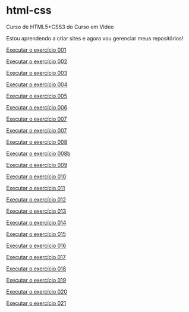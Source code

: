# html-css
 Curso de HTML5+CSS3 do Curso em Video

Estou aprendendo a criar sites e agora vou gerenciar meus repositórios!


<a href='https://gabrielfcl.github.io/html-css/exercicios/ex001/index.html'>Executar o exercício 001</a>

<a href='https://gabrielfcl.github.io/html-css/exercicios/ex002/index.html'>Executar o exercício 002</a>

<a href='https://gabrielfcl.github.io/html-css/exercicios/ex003/index.html'>Executar o exercício 003</a>

<a href='https://gabrielfcl.github.io/html-css/exercicios/ex004/index.html'>Executar o exercício 004</a>

<a href='https://gabrielfcl.github.io/html-css/exercicios/ex005/index.html'>Executar o exercício 005</a>

<a href='https://gabrielfcl.github.io/html-css/exercicios/ex006/index.html'>Executar o exercício 006</a>

<a href='https://gabrielfcl.github.io/html-css/exercicios/ex007/html4'>Executar o exercício 007</a>

<a href='https://gabrielfcl.github.io/html-css/exercicios/ex007/html5'>Executar o exercício 007</a>

<a href='https://gabrielfcl.github.io/html-css/exercicios/ex008/index.html'>Executar o exercício 008</a>

<a href='https://gabrielfcl.github.io/html-css/exercicios/ex008b/index.html'>Executar o exercício 008b</a>

<a href='https://gabrielfcl.github.io/html-css/exercicios/ex009/index.html'>Executar o exercício 009</a>

<a href='https://gabrielfcl.github.io/html-css/exercicios/ex010/index.html'>Executar o exercício 010</a>

<a href='https://gabrielfcl.github.io/html-css/exercicios/ex011/index.html'>Executar o exercício 011</a>

<a href='https://gabrielfcl.github.io/html-css/exercicios/ex012/index.html'>Executar o exercício 012</a>

<a href='https://gabrielfcl.github.io/html-css/exercicios/ex013/index.html'>Executar o exercício 013</a>

<a href='https://gabrielfcl.github.io/html-css/exercicios/ex014/index.html'>Executar o exercício 014</a>

<a href='https://gabrielfcl.github.io/html-css/exercicios/ex015/index.html'>Executar o exercício 015</a>

<a href='https://gabrielfcl.github.io/html-css/exercicios/ex016/cor01'>Executar o exercício 016</a>

<a href='https://gabrielfcl.github.io/html-css/exercicios/ex017/fonte01'>Executar o exercício 017</a>

<a href='https://gabrielfcl.github.io/html-css/exercicios/ex018/index.html'>Executar o exercício 018</a>

<a href='https://gabrielfcl.github.io/html-css/exercicios/ex019/index.html'>Executar o exercício 019</a>

<a href='https://gabrielfcl.github.io/html-css/exercicios/ex020/index.html'>Executar o exercício 020</a>

<a href='https://gabrielfcl.github.io/html-css/exercicios/ex021/index.html'>Executar o exercício 021</a>




